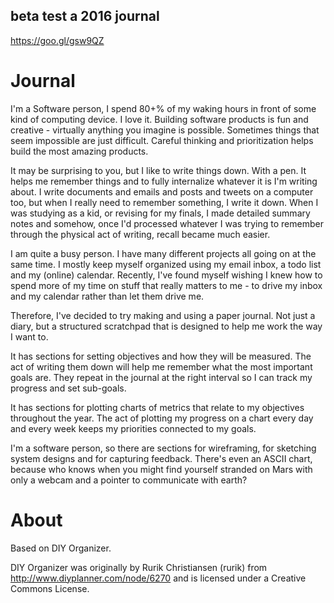 ## beta test a 2016 journal
https://goo.gl/gsw9QZ

# Journal

I'm a Software person, I spend 80+% of my waking hours in front of some kind of computing device.  I love it.  Building software products is fun and creative - virtually anything you imagine is possible.  Sometimes things that seem impossible are just difficult.  Careful thinking and prioritization helps build the most amazing products.

It may be surprising to you, but I like to write things down.  With a pen.  It helps me remember things and to fully internalize whatever it is I'm writing about.  I write documents and emails and posts and tweets on a computer too, but when I really need to remember something, I write it down.  When I was studying as a kid, or revising for my finals, I made detailed summary notes and somehow, once I'd processed whatever I was trying to remember through the physical act of writing, recall became much easier.

I am quite a busy person.  I have many different projects all going on at the same time.  I mostly keep myself organized using my email inbox, a todo list and my (online) calendar.  Recently, I've found myself wishing I knew how to spend more of my time on stuff that really matters to me - to drive my inbox and my calendar rather than let them drive me.

Therefore, I've decided to try making and using a paper journal.  Not just a diary, but a structured scratchpad that is designed to help me work the way I want to.

It has sections for setting objectives and how they will be measured.  The act of writing them down will help me remember what the most important goals are.  They repeat in the journal at the right interval so I can track my progress and set sub-goals.

It has sections for plotting charts of metrics that relate to my objectives throughout the year.  The act of plotting my progress on a chart every day and every week keeps my priorities connected to my goals.

I'm a software person, so there are sections for wireframing, for sketching system designs and for capturing feedback.  There's even an ASCII chart, because who knows when you might find yourself stranded on Mars with only a webcam and a pointer to communicate with earth?

# About

Based on DIY Organizer.

DIY Organizer was originally by Rurik Christiansen (rurik) from http://www.diyplanner.com/node/6270 and is licensed under a Creative Commons License.

